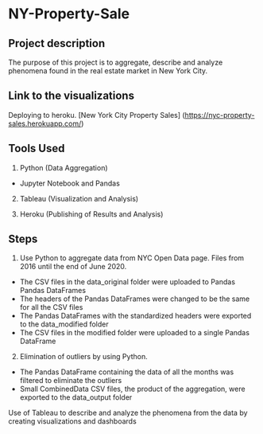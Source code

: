 # NY-Property-Sale

## Project description

The purpose of this project is to aggregate, describe and analyze phenomena found in the real estate market in New York City.

## Link to the visualizations

Deploying to heroku.
[New York City Property Sales]
(https://nyc-property-sales.herokuapp.com/)

## Tools Used

1. Python (Data Aggregation)
- Jupyter Notebook and Pandas

2. Tableau (Visualization and Analysis)

3. Heroku (Publishing of Results and Analysis)

## Steps

1. Use Python to aggregate data from NYC Open Data page. Files from 2016 until the end of June 2020.

- The CSV files in the data_original folder were uploaded to Pandas Pandas DataFrames
- The headers of the Pandas DataFrames were changed to be the same for all the CSV files
- The Pandas DataFrames with the standardized headers were exported to the data_modified folder
- The CSV files in the modified folder were uploaded to a single Pandas DataFrame

2. Elimination of outliers by using Python.
 
- The Pandas DataFrame containing the data of all the months was filtered to eliminate the outliers
- Small CombinedData CSV files, the product of the aggregation, were exported to the data_output folder

Use of Tableau to describe and analyze the phenomena from the data by creating visualizations and dashboards







